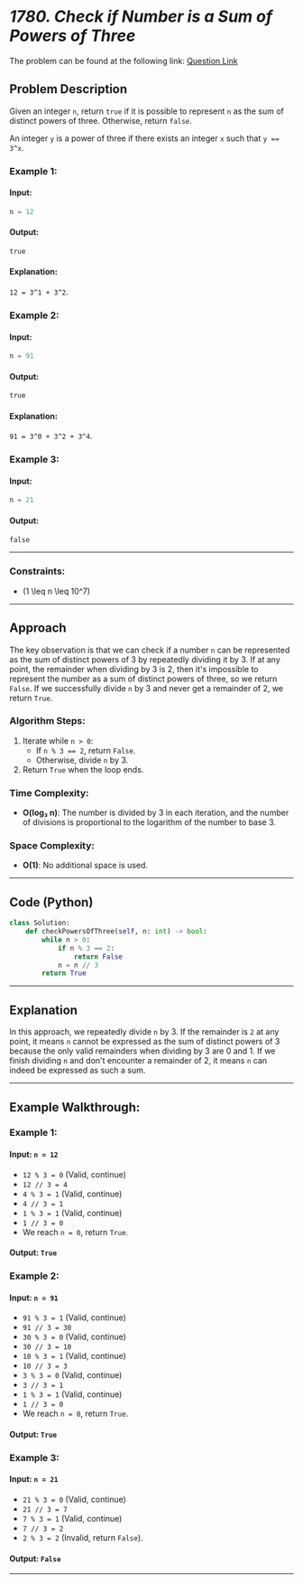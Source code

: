 # *1780. Check if Number is a Sum of Powers of Three*

The problem can be found at the following link: [Question Link](https://www.geeksforgeeks.org/problems/longest-increasing-subsequence-1587115620/1)  

## **Problem Description**

Given an integer `n`, return `true` if it is possible to represent `n` as the sum of distinct powers of three. Otherwise, return `false`.

An integer `y` is a power of three if there exists an integer `x` such that `y == 3^x`.

### **Example 1:**

#### **Input:**
```python
n = 12
```

#### Output:
```python
true
```

#### Explanation:
`12 = 3^1 + 3^2`.

### Example 2:

#### Input:
```python
n = 91
```

#### Output:
```python
true
```

#### Explanation:
`91 = 3^0 + 3^2 + 3^4`.

### Example 3:

#### Input:
```python
n = 21
```

#### Output:
```python
false
```

---

### Constraints:
- \(1 \leq n \leq 10^7\)

---

## Approach

The key observation is that we can check if a number `n` can be represented as the sum of distinct powers of 3 by repeatedly dividing it by 3. If at any point, the remainder when dividing by 3 is 2, then it's impossible to represent the number as a sum of distinct powers of three, so we return `False`. If we successfully divide `n` by 3 and never get a remainder of 2, we return `True`.

### Algorithm Steps:
1. Iterate while `n > 0`:
   - If `n % 3 == 2`, return `False`.
   - Otherwise, divide `n` by 3.
2. Return `True` when the loop ends.

### Time Complexity:
- **O(log₃ n)**: The number is divided by 3 in each iteration, and the number of divisions is proportional to the logarithm of the number to base 3.

### Space Complexity:
- **O(1)**: No additional space is used.

---

## Code (Python)

```python
class Solution:
    def checkPowersOfThree(self, n: int) -> bool:
        while n > 0:
            if n % 3 == 2:
                return False
            n = n // 3
        return True
```

---

## Explanation

In this approach, we repeatedly divide `n` by 3. If the remainder is `2` at any point, it means `n` cannot be expressed as the sum of distinct powers of 3 because the only valid remainders when dividing by 3 are 0 and 1. If we finish dividing `n` and don't encounter a remainder of 2, it means `n` can indeed be expressed as such a sum.

---

## Example Walkthrough:

### Example 1:
#### Input: `n = 12`

- `12 % 3 = 0` (Valid, continue)
- `12 // 3 = 4`
- `4 % 3 = 1` (Valid, continue)
- `4 // 3 = 1`
- `1 % 3 = 1` (Valid, continue)
- `1 // 3 = 0`
- We reach `n = 0`, return `True`.

#### Output: `True`

### Example 2:
#### Input: `n = 91`

- `91 % 3 = 1` (Valid, continue)
- `91 // 3 = 30`
- `30 % 3 = 0` (Valid, continue)
- `30 // 3 = 10`
- `10 % 3 = 1` (Valid, continue)
- `10 // 3 = 3`
- `3 % 3 = 0` (Valid, continue)
- `3 // 3 = 1`
- `1 % 3 = 1` (Valid, continue)
- `1 // 3 = 0`
- We reach `n = 0`, return `True`.

#### Output: `True`

### Example 3:
#### Input: `n = 21`

- `21 % 3 = 0` (Valid, continue)
- `21 // 3 = 7`
- `7 % 3 = 1` (Valid, continue)
- `7 // 3 = 2`
- `2 % 3 = 2` (Invalid, return `False`).

#### Output: `False`

---


